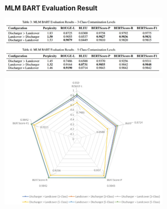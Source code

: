 ## MLM BART Evaluation Result
<p align="center">
  <img src="evaluation_results.jpg" width="600"/>
</p>


<p align="center">
  <img src="MLM%20BART%20Evaluation.jpg" width="600"/>
</p>


